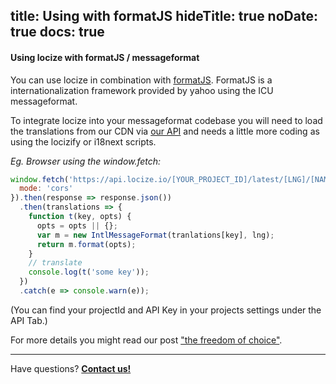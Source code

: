title: Using with formatJS
hideTitle: true
noDate: true
docs: true
---

<h4 class="headline">Using locize with formatJS / messageformat</h4>

You can use locize in combination with [formatJS](http://formatjs.io/). FormatJS is a internationalization framework provided by yahoo using the ICU messageformat.

To integrate locize into your messageformat codebase you will need to load the translations from our CDN via [our API](/api.html) and needs a little more coding as using the locizify or i18next scripts.

*Eg. Browser using the window.fetch:*

```js
window.fetch('https://api.locize.io/[YOUR_PROJECT_ID]/latest/[LNG]/[NAMESPACE]', {
  mode: 'cors'
}).then(response => response.json())
  .then(translations => {
    function t(key, opts) {
      opts = opts || {};
      var m = new IntlMessageFormat(tranlations[key], lng);
      return m.format(opts);
    }
    // translate
    console.log(t('some key'));
  })
  .catch(e => console.warn(e));
```

(You can find your projectId and API Key in your projects settings under the API Tab.)

For more details you might read our post ["the freedom of choice"](/2016-08-18-the-freedom-of-choice/).


<div class="contact">
<hr />
<p class="callout extra-margin">Have questions? <strong><a href="mailto:support@locize.com">Contact us!</a></strong></p>
</div>
